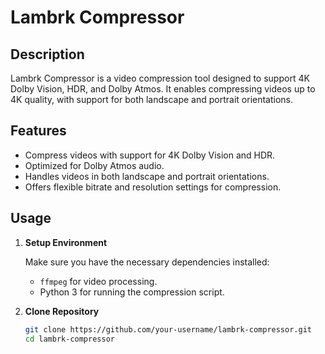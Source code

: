 # Lambrk Compressor

## Description

Lambrk Compressor is a video compression tool designed to support 4K Dolby Vision, HDR, and Dolby Atmos. It enables compressing videos up to 4K quality, with support for both landscape and portrait orientations.

## Features

- Compress videos with support for 4K Dolby Vision and HDR.
- Optimized for Dolby Atmos audio.
- Handles videos in both landscape and portrait orientations.
- Offers flexible bitrate and resolution settings for compression.

## Usage

1. **Setup Environment**

   Make sure you have the necessary dependencies installed:
   - `ffmpeg` for video processing.
   - Python 3 for running the compression script.

2. **Clone Repository**

   ```bash
   git clone https://github.com/your-username/lambrk-compressor.git
   cd lambrk-compressor
